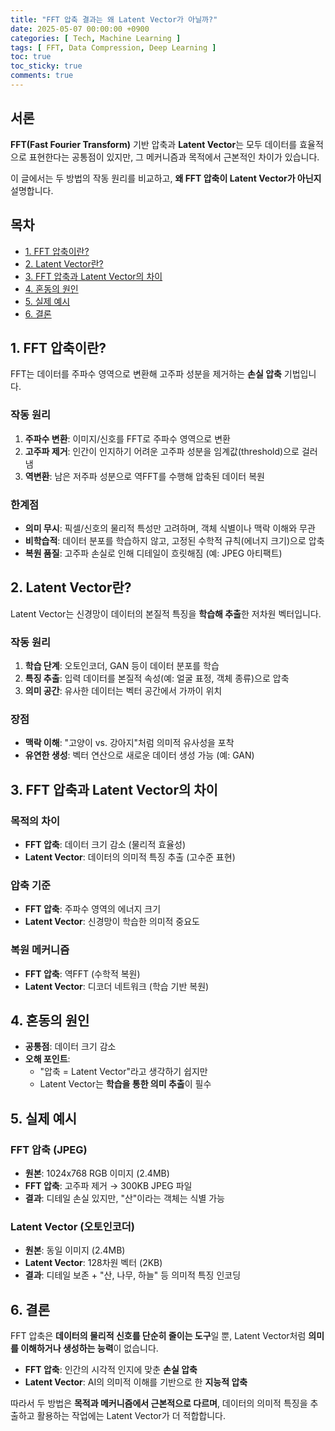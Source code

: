 ```yaml
---
title: "FFT 압축 결과는 왜 Latent Vector가 아닐까?"
date: 2025-05-07 00:00:00 +0900
categories: [ Tech, Machine Learning ]
tags: [ FFT, Data Compression, Deep Learning ]
toc: true
toc_sticky: true
comments: true
---
```


## 서론

**FFT(Fast Fourier Transform)** 기반 압축과 **Latent Vector**는 모두 데이터를 효율적으로 표현한다는 공통점이 있지만, 그 메커니즘과 목적에서 근본적인 차이가 있습니다. 

이 글에서는 두 방법의 작동 원리를 비교하고, **왜 FFT 압축이 Latent Vector가 아닌지** 설명합니다.

## 목차
- [1. FFT 압축이란?](#1-fft-압축이란)
- [2. Latent Vector란?](#2-latent-vector란)
- [3. FFT 압축과 Latent Vector의 차이](#3-fft-압축과-latent-vector의-차이)
- [4. 혼동의 원인](#4-혼동의-원인)
- [5. 실제 예시](#5-실제-예시)
- [6. 결론](#6-결론)

## 1. FFT 압축이란?

FFT는 데이터를 주파수 영역으로 변환해 고주파 성분을 제거하는 **손실 압축** 기법입니다.

### 작동 원리

1. **주파수 변환**: 이미지/신호를 FFT로 주파수 영역으로 변환
2. **고주파 제거**: 인간이 인지하기 어려운 고주파 성분을 임계값(threshold)으로 걸러냄
3. **역변환**: 남은 저주파 성분으로 역FFT를 수행해 압축된 데이터 복원

### 한계점

- **의미 무시**: 픽셀/신호의 물리적 특성만 고려하며, 객체 식별이나 맥락 이해와 무관
- **비학습적**: 데이터 분포를 학습하지 않고, 고정된 수학적 규칙(에너지 크기)으로 압축
- **복원 품질**: 고주파 손실로 인해 디테일이 흐릿해짐 (예: JPEG 아티팩트)

## 2. Latent Vector란?

Latent Vector는 신경망이 데이터의 본질적 특징을 **학습해 추출**한 저차원 벡터입니다.

### 작동 원리

1. **학습 단계**: 오토인코더, GAN 등이 데이터 분포를 학습
2. **특징 추출**: 입력 데이터를 본질적 속성(예: 얼굴 표정, 객체 종류)으로 압축
3. **의미 공간**: 유사한 데이터는 벡터 공간에서 가까이 위치

### 장점

- **맥락 이해**: "고양이 vs. 강아지"처럼 의미적 유사성을 포착
- **유연한 생성**: 벡터 연산으로 새로운 데이터 생성 가능 (예: GAN)

## 3. FFT 압축과 Latent Vector의 차이

### 목적의 차이

- **FFT 압축**: 데이터 크기 감소 (물리적 효율성)
- **Latent Vector**: 데이터의 의미적 특징 추출 (고수준 표현)

### 압축 기준

- **FFT 압축**: 주파수 영역의 에너지 크기
- **Latent Vector**: 신경망이 학습한 의미적 중요도

### 복원 메커니즘

- **FFT 압축**: 역FFT (수학적 복원)
- **Latent Vector**: 디코더 네트워크 (학습 기반 복원)

## 4. 혼동의 원인

- **공통점**: 데이터 크기 감소
- **오해 포인트**:
    - "압축 = Latent Vector"라고 생각하기 쉽지만
    - Latent Vector는 **학습을 통한 의미 추출**이 필수

## 5. 실제 예시

### FFT 압축 (JPEG)

- **원본**: 1024x768 RGB 이미지 (2.4MB)
- **FFT 압축**: 고주파 제거 → 300KB JPEG 파일
- **결과**: 디테일 손실 있지만, "산"이라는 객체는 식별 가능

### Latent Vector (오토인코더)

- **원본**: 동일 이미지 (2.4MB)
- **Latent Vector**: 128차원 벡터 (2KB)
- **결과**: 디테일 보존 + "산, 나무, 하늘" 등 의미적 특징 인코딩

## 6. 결론

FFT 압축은 **데이터의 물리적 신호를 단순히 줄이는 도구**일 뿐, Latent Vector처럼 **의미를 이해하거나 생성하는 능력**이 없습니다.

- **FFT 압축**: 인간의 시각적 인지에 맞춘 **손실 압축**
- **Latent Vector**: AI의 의미적 이해를 기반으로 한 **지능적 압축**

따라서 두 방법은 **목적과 메커니즘에서 근본적으로 다르며**, 데이터의 의미적 특징을 추출하고 활용하는 작업에는 Latent Vector가 더 적합합니다.


